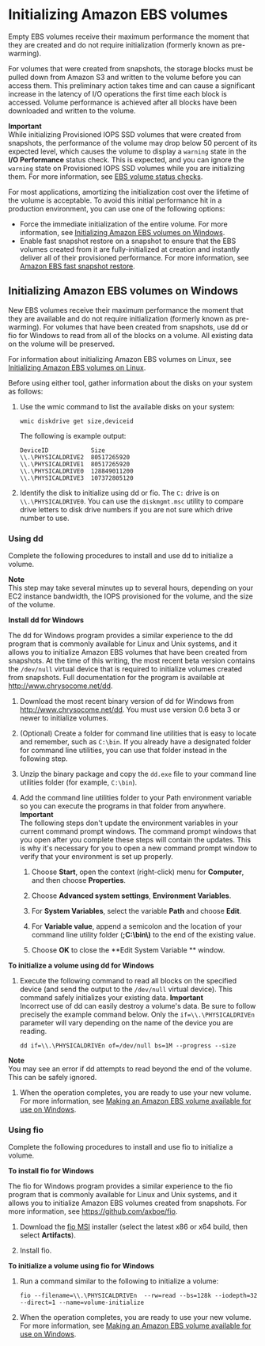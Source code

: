 # Initializing Amazon EBS volumes<a name="ebs-initialize"></a>

Empty EBS volumes receive their maximum performance the moment that they are created and do not require initialization \(formerly known as pre\-warming\)\.

For volumes that were created from snapshots, the storage blocks must be pulled down from Amazon S3 and written to the volume before you can access them\. This preliminary action takes time and can cause a significant increase in the latency of I/O operations the first time each block is accessed\. Volume performance is achieved after all blocks have been downloaded and written to the volume\.

**Important**  
While initializing Provisioned IOPS SSD volumes that were created from snapshots, the performance of the volume may drop below 50 percent of its expected level, which causes the volume to display a `warning` state in the **I/O Performance** status check\. This is expected, and you can ignore the `warning` state on Provisioned IOPS SSD volumes while you are initializing them\. For more information, see [EBS volume status checks](monitoring-volume-status.md#monitoring-volume-checks)\.

For most applications, amortizing the initialization cost over the lifetime of the volume is acceptable\. To avoid this initial performance hit in a production environment, you can use one of the following options:
+ Force the immediate initialization of the entire volume\. For more information, see [Initializing Amazon EBS volumes on Windows](#ebs-initialize-windows)\.
+ Enable fast snapshot restore on a snapshot to ensure that the EBS volumes created from it are fully\-initialized at creation and instantly deliver all of their provisioned performance\. For more information, see [Amazon EBS fast snapshot restore](ebs-fast-snapshot-restore.md)\.

## Initializing Amazon EBS volumes on Windows<a name="ebs-initialize-windows"></a>

New EBS volumes receive their maximum performance the moment that they are available and do not require initialization \(formerly known as pre\-warming\)\. For volumes that have been created from snapshots, use dd or fio for Windows to read from all of the blocks on a volume\. All existing data on the volume will be preserved\.

For information about initializing Amazon EBS volumes on Linux, see [Initializing Amazon EBS volumes on Linux](https://docs.aws.amazon.com/AWSEC2/latest/UserGuide/ebs-initialize.html#ebs-initialize-windows)\.

Before using either tool, gather information about the disks on your system as follows:

1. Use the wmic command to list the available disks on your system:

   ```
   wmic diskdrive get size,deviceid
   ```

   The following is example output:

   ```
   DeviceID            Size
   \\.\PHYSICALDRIVE2  80517265920
   \\.\PHYSICALDRIVE1  80517265920
   \\.\PHYSICALDRIVE0  128849011200
   \\.\PHYSICALDRIVE3  107372805120
   ```

1. Identify the disk to initialize using dd or fio\. The `C:` drive is on `\\.\PHYSICALDRIVE0`\. You can use the `diskmgmt.msc` utility to compare drive letters to disk drive numbers if you are not sure which drive number to use\. 

### Using dd<a name="using_dd"></a>

Complete the following procedures to install and use dd to initialize a volume\.

**Note**  
This step may take several minutes up to several hours, depending on your EC2 instance bandwidth, the IOPS provisioned for the volume, and the size of the volume\.

**Install dd for Windows**

The dd for Windows program provides a similar experience to the dd program that is commonly available for Linux and Unix systems, and it allows you to initialize Amazon EBS volumes that have been created from snapshots\. At the time of this writing, the most recent beta version contains the `/dev/null` virtual device that is required to initialize volumes created from snapshots\. Full documentation for the program is available at [http://www\.chrysocome\.net/dd](http://www.chrysocome.net/dd)\.

1. Download the most recent binary version of dd for Windows from [http://www\.chrysocome\.net/dd](http://www.chrysocome.net/dd)\. You must use version 0\.6 beta 3 or newer to initialize volumes\.

1. \(Optional\) Create a folder for command line utilities that is easy to locate and remember, such as `C:\bin`\. If you already have a designated folder for command line utilities, you can use that folder instead in the following step\.

1. Unzip the binary package and copy the `dd.exe` file to your command line utilities folder \(for example, `C:\bin`\)\.

1. Add the command line utilities folder to your Path environment variable so you can execute the programs in that folder from anywhere\.
**Important**  
The following steps don't update the environment variables in your current command prompt windows\. The command prompt windows that you open after you complete these steps will contain the updates\. This is why it's necessary for you to open a new command prompt window to verify that your environment is set up properly\.

   1. Choose **Start**, open the context \(right\-click\) menu for **Computer**, and then choose **Properties**\.

   1. Choose **Advanced system settings**, **Environment Variables**\.

   1. For **System Variables**, select the variable **Path** and choose **Edit**\.

   1. For **Variable value**, append a semicolon and the location of your command line utility folder \(**;C:\\bin\\\)** to the end of the existing value\.

   1. Choose **OK** to close the **Edit System Variable ** window\.

**To initialize a volume using dd for Windows**

1. <a name="prewarm_snapshot_command"></a>Execute the following command to read all blocks on the specified device \(and send the output to the `/dev/null` virtual device\)\. This command safely initializes your existing data\.
**Important**  
Incorrect use of dd can easily destroy a volume's data\. Be sure to follow precisely the example command below\. Only the `if=\\.\PHYSICALDRIVEn` parameter will vary depending on the name of the device you are reading\.

   ```
   dd if=\\.\PHYSICALDRIVEn of=/dev/null bs=1M --progress --size
   ```
**Note**  
You may see an error if dd attempts to read beyond the end of the volume\. This can be safely ignored\.

1. When the operation completes, you are ready to use your new volume\. For more information, see [Making an Amazon EBS volume available for use on Windows](ebs-using-volumes.md)\.

### Using fio<a name="using_fio"></a>

Complete the following procedures to install and use fio to initialize a volume\.

**To install fio for Windows**

The fio for Windows program provides a similar experience to the fio program that is commonly available for Linux and Unix systems, and it allows you to initialize Amazon EBS volumes created from snapshots\. For more information, see [https://github\.com/axboe/fio](https://github.com/axboe/fio)\.

1. Download the [fio MSI](https://ci.appveyor.com/project/axboe/fio) installer \(select the latest x86 or x64 build, then select **Artifacts**\)\. 

1. Install fio\.

**To initialize a volume using fio for Windows**

1. Run a command similar to the following to initialize a volume:

   ```
   fio --filename=\\.\PHYSICALDRIVEn  --rw=read --bs=128k --iodepth=32 --direct=1 --name=volume-initialize
   ```

1. When the operation completes, you are ready to use your new volume\. For more information, see [Making an Amazon EBS volume available for use on Windows](ebs-using-volumes.md)\.